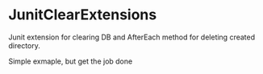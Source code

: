 # JunitClearExtensions
Junit extension for clearing DB and AfterEach method for deleting created directory. 

Simple exmaple, but get the job done
